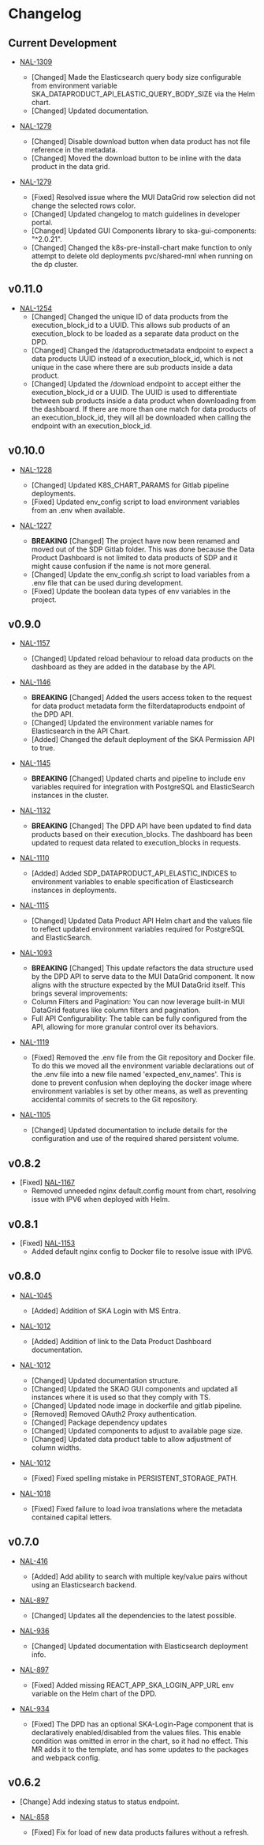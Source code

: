 # Changelog

## Current Development

- [NAL-1309](https://jira.skatelescope.org/browse/NAL-1309)

  - [Changed] Made the Elasticsearch query body size configurable from environment variable SKA_DATAPRODUCT_API_ELASTIC_QUERY_BODY_SIZE via the Helm chart.
  - [Changed] Updated documentation.

- [NAL-1279](https://jira.skatelescope.org/browse/NAL-1279)

  - [Changed] Disable download button when data product has not file reference in the metadata.
  - [Changed] Moved the download button to be inline with the data product in the data grid.

- [NAL-1279](https://jira.skatelescope.org/browse/NAL-1279)
  - [Fixed] Resolved issue where the MUI DataGrid row selection did not change the selected rows color.
  - [Changed] Updated changelog to match guidelines in developer portal.
  - [Changed] Updated GUI Components library to ska-gui-components: "^2.0.21".
  - [Changed] Changed the k8s-pre-install-chart make function to only attempt to delete old deployments pvc/shared-mnl when running on the dp cluster.

## v0.11.0

- [NAL-1254](https://jira.skatelescope.org/browse/NAL-1254)
  - [Changed] Changed the unique ID of data products from the execution_block_id to a UUID. This allows sub products of an execution_block to be loaded as a separate data product on the DPD.
  - [Changed] Changed the /dataproductmetadata endpoint to expect a data products UUID instead of a execution_block_id, which is not unique in the case where there are sub products inside a data product.
  - [Changed] Updated the /download endpoint to accept either the execution_block_id or a UUID. The UUID is used to differentiate between sub products inside a data product when downloading from the dashboard. If there are more than one match for data products of an execution_block_id, they will all be downloaded when calling the endpoint with an execution_block_id.

## v0.10.0

- [NAL-1228](https://jira.skatelescope.org/browse/NAL-1228)

  - [Changed] Updated K8S_CHART_PARAMS for Gitlab pipeline deployments.
  - [Fixed] Updated env_config script to load environment variables from an .env when available.

- [NAL-1227](https://jira.skatelescope.org/browse/NAL-1227)
  - **BREAKING** [Changed] The project have now been renamed and moved out of the SDP Gitlab folder. This was done because the Data Product Dashboard is not limited to data products of SDP and it might cause confusion if the name is not more general.
  - [Changed] Update the env_config.sh script to load variables from a .env file that can be used during development.
  - [Fixed] Update the boolean data types of env variables in the project.

## v0.9.0

- [NAL-1157](https://jira.skatelescope.org/browse/NAL-1157)

  - [Changed] Updated reload behaviour to reload data products on the dashboard as they are added in the database by the API.

- [NAL-1146](https://jira.skatelescope.org/browse/NAL-1146)

  - **BREAKING** [Changed] Added the users access token to the request for data product metadata form the filterdataproducts endpoint of the DPD API.
  - [Changed] Updated the environment variable names for Elasticsearch in the API Chart.
  - [Added] Changed the default deployment of the SKA Permission API to true.

- [NAL-1145](https://jira.skatelescope.org/browse/NAL-1145)

  - **BREAKING** [Changed] Updated charts and pipeline to include env variables required for integration with PostgreSQL and ElasticSearch instances in the cluster.

- [NAL-1132](https://jira.skatelescope.org/browse/NAL-1132)

  - **BREAKING** [Changed] The DPD API have been updated to find data products based on their execution_blocks. The dashboard has been updated to request data related to execution_blocks in requests.

- [NAL-1110](https://jira.skatelescope.org/browse/NAL-1110)

  - [Added] Added SDP_DATAPRODUCT_API_ELASTIC_INDICES to environment variables to enable specification of Elasticsearch instances in deployments.

- [NAL-1115](https://jira.skatelescope.org/browse/NAL-1115)

  - [Changed] Updated Data Product API Helm chart and the values file to reflect updated environment variables required for PostgreSQL and ElasticSearch.

- [NAL-1093](https://jira.skatelescope.org/browse/NAL-1093)

  - **BREAKING** [Changed] This update refactors the data structure used by the DPD API to serve data to the MUI DataGrid component. It now aligns with the structure expected by the MUI DataGrid itself. This brings several improvements:
  - Column Filters and Pagination: You can now leverage built-in MUI DataGrid features like column filters and pagination.
  - Full API Configurability: The table can be fully configured from the API, allowing for more granular control over its behaviors.

- [NAL-1119](https://jira.skatelescope.org/browse/NAL-1119)

  - [Fixed] Removed the .env file from the Git repository and Docker file. To do this we moved all the
    environment variable declarations out of the .env file into a new file named
    'expected_env_names'. This is done to prevent confusion when deploying the docker image
    where environment variables is set by other means, as well as preventing accidental
    commits of secrets to the Git repository.

- [NAL-1105](https://jira.skatelescope.org/browse/NAL-1105)
  - [Changed] Updated documentation to include details for the configuration and use of the required shared persistent volume.

## v0.8.2

- [Fixed] [NAL-1167](https://jira.skatelescope.org/browse/NAL-1167)
  - Removed unneeded nginx default.config mount from chart, resolving issue with IPV6 when deployed with Helm.

## v0.8.1

- [Fixed] [NAL-1153](https://jira.skatelescope.org/browse/NAL-1153)
  - Added default nginx config to Docker file to resolve issue with IPV6.

## v0.8.0

- [NAL-1045](https://jira.skatelescope.org/browse/NAL-1045)

  - [Added] Addition of SKA Login with MS Entra.

- [NAL-1012](https://jira.skatelescope.org/browse/NAL-1012)

  - [Added] Addition of link to the Data Product Dashboard documentation.

- [NAL-1012](https://jira.skatelescope.org/browse/NAL-1012)

  - [Changed] Updated documentation structure.
  - [Changed] Updated the SKAO GUI components and updated all instances where it is used so that they comply with TS.
  - [Changed] Updated node image in dockerfile and gitlab pipeline.
  - [Removed] Removed OAuth2 Proxy authentication.
  - [Changed] Package dependency updates
  - [Changed] Updated components to adjust to available page size.
  - [Changed] Updated data product table to allow adjustment of column widths.

- [NAL-1012](https://jira.skatelescope.org/browse/NAL-1012)

  - [Fixed] Fixed spelling mistake in PERSISTENT_STORAGE_PATH.

- [NAL-1018](https://jira.skatelescope.org/browse/NAL-1018)
  - [Fixed] Fixed failure to load ivoa translations where the metadata contained capital letters.

## v0.7.0

- [NAL-416](https://jira.skatelescope.org/browse/NAL-416)

  - [Added] Add ability to search with multiple key/value pairs without using an Elasticsearch backend.

- [NAL-897](https://jira.skatelescope.org/browse/NAL-897)

  - [Changed] Updates all the dependencies to the latest possible.

- [NAL-936](https://jira.skatelescope.org/browse/NAL-936)

  - [Changed] Updated documentation with Elasticsearch deployment info.

- [NAL-897](https://jira.skatelescope.org/browse/NAL-897)

  - [Fixed] Added missing REACT_APP_SKA_LOGIN_APP_URL env variable on the Helm chart of the DPD.

- [NAL-934](https://jira.skatelescope.org/browse/NAL-934)
  - [Fixed] The DPD has an optional SKA-Login-Page component that is declaratively enabled/disabled from the values files. This enable condition was omitted in error in the chart, so it had no effect. This MR adds it to the template, and has some updates to the packages and webpack config.

## v0.6.2

- [Change] Add indexing status to status endpoint.

- [NAL-858](https://jira.skatelescope.org/browse/NAL-858)
  - [Fixed] Fix for load of new data products failures without a refresh.
